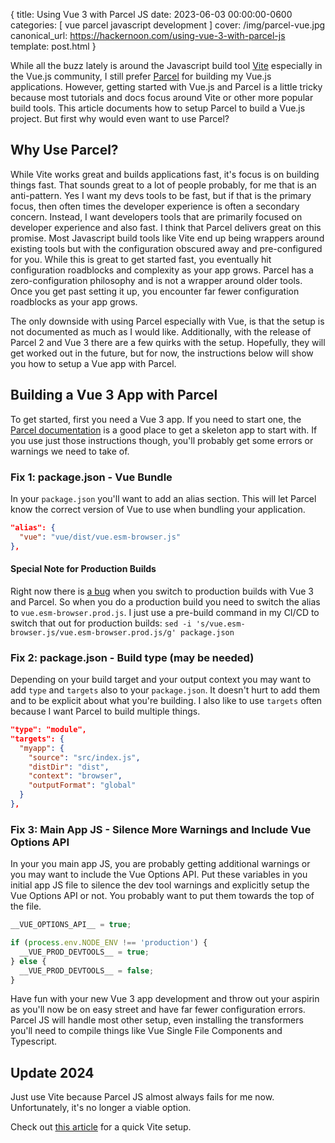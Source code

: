 {
  title: Using Vue 3 with Parcel JS
  date: 2023-06-03 00:00:00-0600
  categories:
  [
    vue
    parcel
    javascript
    development
  ]
  cover: /img/parcel-vue.jpg
  canonical_url: https://hackernoon.com/using-vue-3-with-parcel-js
  template: post.html
}


While all the buzz lately is around the Javascript build tool [Vite](https://vitejs.dev/) especially in the Vue.js community, I still prefer [Parcel](https://parceljs.org/) for building my Vue.js applications. However, getting started with Vue.js and Parcel is a little tricky because most tutorials and docs focus around Vite or other more popular build tools. This article documents how to setup Parcel to build a Vue.js project. But first why would even want to use Parcel?

## Why Use Parcel?

While Vite works great and builds applications fast, it's focus is on building things fast. That sounds great to a lot of people probably, for me that is an anti-pattern. Yes I want my devs tools to be fast, but if that is the primary focus, then often times the developer experience is often a secondary concern. Instead, I want developers tools that are primarily focused on developer experience and also fast. I think that Parcel delivers great on this promise. Most Javascript build tools like Vite end up being wrappers around existing tools but with the configuration obscured away and pre-configured for you. While this is great to get started fast, you eventually hit configuration roadblocks and complexity as your app grows. Parcel has a zero-configuration philosophy and is not a wrapper around older tools. Once you get past setting it up, you encounter far fewer configuration roadblocks as your app grows.

The only downside with using Parcel especially with Vue, is that the setup is not documented as much as I would like. Additionally, with the release of Parcel 2 and Vue 3 there are a few quirks with the setup. Hopefully, they will get worked out in the future, but for now, the instructions below will show you how to setup a Vue app with Parcel.

## Building a Vue 3 App with Parcel

To get started, first you need a Vue 3 app. If you need to start one, the [Parcel documentation](https://parceljs.org/languages/vue/) is a good place to get a skeleton app to start with. If you use just those instructions though, you'll probably get some errors or warnings we need to take of.

### Fix 1: package.json - Vue Bundle

In your `package.json` you'll want to add an alias section. This will let Parcel know the correct version of Vue to use when bundling your application.

```json
"alias": {
  "vue": "vue/dist/vue.esm-browser.js"
},
```

#### Special Note for Production Builds

Right now there is [a bug](https://github.com/parcel-bundler/parcel/issues/7663) when you switch to production builds with Vue 3 and Parcel. So when you do a production build you need to switch the alias to `vue.esm-browser.prod.js`. I just use a pre-build command in my CI/CD to switch that out for production builds: `sed -i 's/vue.esm-browser.js/vue.esm-browser.prod.js/g' package.json`

### Fix 2: package.json - Build type (may be needed)

Depending on your build target and your output context you may want to add `type` and `targets` also to your `package.json`. It doesn't hurt to add them and to be explicit about what you're building. I also like to use `targets` often because I want Parcel to build multiple things.

```json
"type": "module",
"targets": {
  "myapp": {
    "source": "src/index.js",
    "distDir": "dist",
    "context": "browser",
    "outputFormat": "global"
  }
},
```

### Fix 3: Main App JS - Silence More Warnings and Include Vue Options API

In your you main app JS, you are probably getting additional warnings or you may want to include the Vue Options API. Put these variables in you initial app JS file to silence the dev tool warnings and explicitly setup the Vue Options API or not. You probably want to put them towards the top of the file.

```javascript
__VUE_OPTIONS_API__ = true;

if (process.env.NODE_ENV !== 'production') {
  __VUE_PROD_DEVTOOLS__ = true;
} else {
  __VUE_PROD_DEVTOOLS__ = false;
}
```

Have fun with your new Vue 3 app development and throw out your aspirin as you'll now be on easy street and have far fewer configuration errors. Parcel JS will handle most other setup, even installing the transformers you'll need to compile things like Vue Single File Components and Typescript.

## Update 2024

Just use Vite because Parcel JS almost always fails for me now. Unfortunately, it's no longer a viable option.

Check out [this article](https://wildermuth.com/2021/01/10/Vite-for-Existing-Vue-CLI-Projects/) for a quick Vite setup.
